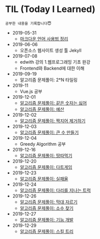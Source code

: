 # TIL (Today I Learned)

    공부한 내용을 기록합니다😇

* 2019-05-31
    - [마크다운 언어 사용법 정리](https://github.com/HyeminNoh/TIL/blob/master/20190531/markdown_language.md)
* 2019-06-06
    - 오픈소스 웹사이트 생성 툴 Jekyll
* 2019-07-08
    - edwith 강의 1.웹프로그래밍 기초 완강
    - Frontend와 Backend에 대한 이해
* 2019-09-19
    - 알고리즘 문제풀이: 2*N 타일링
* 2019-11
    - Vue.js 공부
* 2019-12-01
    - [알고리즘 문제풀이: 같은 숫자는 싫어](https://hyem-study.tistory.com/22)  
    - [알고리즘 문제풀이: 예산](https://hyem-study.tistory.com/24)  
* 2019-12-02  
    - [알고리즘 문제풀이: 짝지어 제거하기](https://hyem-study.tistory.com/26)  
* 2019-12-03  
    - [알고리즘 문제풀이: 큰 수 만들기](https://hyem-study.tistory.com/27)  
* 2019-12-04  
    - Greedy Algorithm 공부  
* 2019-12-16  
    - [알고리즘 문제풀이: 땅따먹기](https://hyem-study.tistory.com/30)  
* 2019-12-20  
    - [알고리즘 문제풀이: 다트게임](https://hyem-study.tistory.com/31) 
* 2019-12-23  
    - [알고리즘 문제풀이: 실패율](https://hyem-study.tistory.com/32)  
* 2019-12-24  
    - [알고리즘 문제풀이: 다리를 지나는 트럭](https://hyem-study.tistory.com/33)  
* 2019-12-26  
    - [알고리즘 문제풀이: 막대 자르기](https://hyem-study.tistory.com/34)  
    - [알고리즘 문제풀이: 소수 찾기](https://hyem-study.tistory.com/35)  
* 2019-12-27  
    - [알고리즘 문제풀이: 기능 개발](https://hyem-study.tistory.com/38)  
* 2019-12-29  
    - [알고리즘 문제풀이: 스킬 트리](https://hyem-study.tistory.com/39)  